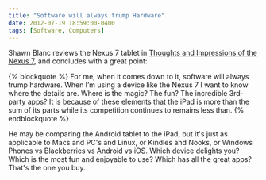 ```yaml
---
title: "Software will always trump Hardware"
date: 2012-07-19 18:59:00-0400
tags: [Software, Computers]
---
```


Shawn Blanc reviews the Nexus 7 tablet in [Thoughts and Impressions of the Nexus 7](http://shawnblanc.net/2012/07/the-nexus-7/), and concludes with a great point:

{% blockquote %}
For me, when it comes down to it, software will always trump hardware. When I’m using a device like the Nexus 7 I want to know where the details are. Where is the magic? The fun? The incredible 3rd-party apps? It is because of these elements that the iPad is more than the sum of its parts while its competition continues to remains less than.
{% endblockquote %}

He may be comparing the Android tablet to the iPad, but it's just as applicable to Macs and PC's and Linux, or Kindles and Nooks, or Windows Phones vs Blackberries vs Android vs iOS. Which device delights you? Which is the most fun and enjoyable to use? Which has all the great apps? That's the one you buy.
